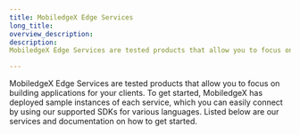 ```yaml
---
title: MobiledgeX Edge Services
long_title: 
overview_description: 
description: 
MobiledgeX Edge Services are tested products that allow you to focus on building applications for your clients.

---
```


MobiledgeX Edge Services are tested products that allow you to focus on building applications for your clients. To get started, MobiledgeX has deployed sample instances of each service, which you can easily connect by using our supported SDKs for various languages. Listed below are our services and documentation on how to get started.

